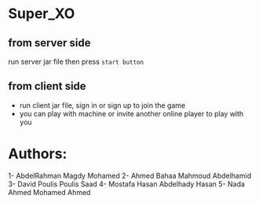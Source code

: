 # Super_XO

## from server side

run server jar file then press `start button`

## from client side

- run client jar file, sign in or sign up to join the game
- you can play with machine or invite another online player to play with you



# Authors:
1- AbdelRahman Magdy Mohamed
2- Ahmed Bahaa Mahmoud Abdelhamid 
3- David Poulis Poulis Saad
4- Mostafa Hasan Abdelhady Hasan
5- Nada Ahmed Mohamed Ahmed
